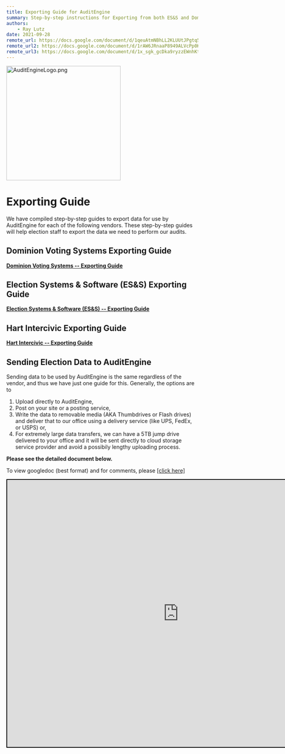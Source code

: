 ```yaml
---
title: Exporting Guide for AuditEngine
summary: Step-by-step instructions for Exporting from both ES&S and Dominion Voting Systems.
authors:
    - Ray Lutz
date: 2021-09-28
remote_url: https://docs.google.com/document/d/1qeuAtmNBhLL2KLUUtJPgtq5rzyjq1QTzBuaO4HlJwDY/edit?usp=sharing
remote_url2: https://docs.google.com/document/d/1rAW6JRnaaP8949ALVcPp0Kg5vd9gjfJVKjL7ZppB2oE/edit?usp=sharing
remote_url3: https://docs.google.com/document/d/1x_sgk_gcDka9ryzzEWnhKtdy2Z9CGnkzDWVU3r_fEpQ/edit?usp=sharing
---
```


<link rel="icon" type="image/x-icon" href="https://mapper.auditengine.org/assets/images/A.png">

<img src="https://copswiki.org/w/pub/Common/AuditEngine/AuditEngineLogo.png" alt="AuditEngineLogo.png" width='300' />



# Exporting Guide

We have compiled step-by-step guides to export data for use by AuditEngine for each of the following vendors. These step-by-step guides will help election staff to export the data we need to perform our audits.

## Dominion Voting Systems Exporting Guide

**[Dominion Voting Systems -- Exporting Guide](dom_exporting_guide.md)**

## Election Systems & Software (ES&S) Exporting Guide

**[Election Systems & Software (ES&S) -- Exporting Guide](ess_exporting_guide.md)**

## Hart Intercivic Exporting Guide

[**Hart Intercivic -- Exporting Guide**](hart_exporting_guide.md)



## Sending Election Data to AuditEngine

Sending data to be used by AuditEngine is the same regardless of the vendor, and thus we have just one guide for this. Generally, the options are to 

1. Upload directly to AuditEngine, 
2. Post on your site or a posting service, 
3. Write the data to removable media (AKA Thumbdrives or Flash drives) and deliver that to our office using a delivery service (like UPS, FedEx, or USPS) or, 
4. For extremely large data transfers, we can have a 5TB jump drive delivered to your office and it will be sent directly to cloud storage service provider and avoid a possibily lengthy uploading process.

**Please see the detailed document below.**

To view googledoc (best format) and  for comments, please <a href="https://docs.google.com/document/d/1x_sgk_gcDka9ryzzEWnhKtdy2Z9CGnkzDWVU3r_fEpQ/edit?usp=sharing" target="_blank">[click here]</a><br>
<iframe src="https://docs.google.com/document/d/e/2PACX-1vSVhqbfd8S40rxQkTkl1Gl3YhY3zU764TXFNdnDi6c4Z9KUhMKNHDoO0Yk50Fukx2Irm-ZR0TRFfr7r/pub?embedded=true" width=900 height=700 style="border: 2px solid black;"></iframe>



